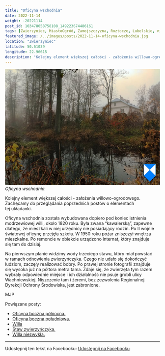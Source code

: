 ```yaml
---
title: "Oficyna wschodnia"
date: 2022-11-14
weight: -20221114
post_id: 103478058758108_149223674486161
tags: [Zwierzyniec, MiastoOgród, Zamojszczyzna, Roztocze, Lubelskie, villarestituta, turystyka, dziedzictwo, zabytki, krajobrazy]
featured_image: /../images/posts/2022-11-14-oficyna-wschodnia.jpg
location: "Zwierzyniec"
latitude: 50.61039
longitude: 22.96615
description: "Kolejny element większej całości - założenia willowo-ogrodowego. Zachęcamy do przeglądania poprzednich postów o elementach tej układanki...."
---
```


![Oficyna wschodnia.](/images/posts/2022-11-14-oficyna-wschodnia.jpg)
*Oficyna wschodnia.*

Kolejny element większej całości - założenia willowo-ogrodowego. Zachęcamy do przeglądania poprzednich postów o elementach tej układanki.

Oficyna wschodnia została wybudowana dopiero pod koniec istnienia modrzewiowej willi, około 1820 roku. Była zwana “kawalerską”, zapewne dlatego, że mieszkali w niej urzędnicy nie posiadający rodzin.
Po II wojnie światowej oficynę przejęła szkoła. W 1950 roku pożar zniszczył wnętrza mieszkalne. Po remoncie w obiekcie urządzono internat, który znajduje się tam do dzisiaj.

Na pierwszym planie widzimy wody trzeciego stawu, który miał powstać w ramach odnowienia zwierzyńczyka. Czego nie udało się dokończyć ludziom, zaczęły realizować bobry. Po prawej stronie fotografii znajduje się wysoka już na półtora metra tama. Zdaje się, że zwierzęta tym razem wybrały odpowiednie miejsce i ich działalność nie psuje grobli ulicy Wachniewskiej. Niszczenie tam i żeremi, bez zezwolenia Regionalnej Dyrekcji Ochrony Środowiska, jest zabronione.



MJP

Powiązane posty:
- [Oficyna boczna północna.](/posts/Oficyna-boczna-polnocna)
- [Oficyna boczna południowa.](/posts/Oficyna-boczna-poludniowa)
- [Willa ](/posts/Willa-Borowianka)
- [Staw zwierzyńczyka.](/posts/Staw-zwierzynczyka)
- [Willa niezwykła.](/posts/Willa-niezwykla)


---

Udostępnij ten tekst na Facebooku:
[Udostępnij na Facebooku](https://www.facebook.com/sharer/sharer.php?u=https://stowarzyszeniewachniewskiej.pl/posts/Oficyna-wschodnia)

<script type="application/ld+json">
{
  "@context": "https://schema.org",
  "@type": "BlogPosting",
  "headline": "Oficyna wschodnia",
  "datePublished": "2022-11-14",
  "dateModified": "2022-11-14",
  "author": {
    "@type": "Organization",
    "name": "Stowarzyszenie im. Aleksandry Wachniewskiej"
  },
  "publisher": {
    "@type": "Organization",
    "name": "Stowarzyszenie im. Aleksandry Wachniewskiej",
    "logo": {
      "@type": "ImageObject",
      "url": "https://stowarzyszeniewachniewskiej.pl/images/logo/logo.svg"
    }
  },
  "mainEntityOfPage": {
    "@type": "WebPage",
    "@id": "https://stowarzyszeniewachniewskiej.pl/posts/oficyna-wschodnia"
  },
  "image": {
    "@type": "ImageObject",
    "url": "https://stowarzyszeniewachniewskiej.pl//images/posts/2022-11-14-oficyna-wschodnia.jpg"
  },
  "articleSection": "Dziedzictwo Kulturowe i Zabytki",
  "keywords": "[Zwierzyniec, MiastoOgród, Zamojszczyzna, Roztocze, Lubelskie, villarestituta, turystyka, dziedzictwo, zabytki, krajobrazy]",
  "wordCount": 133,
  "articleBody": "Kolejny element większej całości - założenia willowo-ogrodowego. Zachęcamy do przeglądania poprzednich postów o elementach tej układanki.\n\nOficyna wschodnia została wybudowana dopiero pod koniec istnienia modrzewiowej willi, około 1820 roku. Była zwana “kawalerską”, zapewne dlatego, że mieszkali w niej urzędnicy nie posiadający rodzin.\nPo II wojnie światowej oficynę przejęła szkoła. W 1950 roku pożar zniszczył wnętrza mieszkalne. Po remoncie w obiekcie urządzono internat, który znajduje się tam do dzisiaj.\n\nNa pierwszym planie widzimy wody trzeciego stawu, który miał powstać w ramach odnowienia zwierzyńczyka. Czego nie udało się dokończyć ludziom, zaczęły realizować bobry. Po prawej stronie fotografii znajduje się wysoka już na półtora metra tama. Zdaje się, że zwierzęta tym razem wybrały odpowiednie miejsce i ich działalność nie psuje grobli ulicy Wachniewskiej. Niszczenie tam i żeremi, bez zezwolenia Regionalnej Dyrekcji Ochrony Środowiska, jest zabronione.\n\n\n\nMJP",
  "description": "Kolejny element większej całości - założenia willowo-ogrodowego. Zachęcamy do przeglądania poprzednich postów o elementach tej układanki....",
  "copyrightHolder": null
}
</script>
<script type="application/ld+json">
{
  "@context": "https://schema.org",
  "@type": "BreadcrumbList",
  "itemListElement": [
    {
      "@type": "ListItem",
      "position": 1,
      "name": "Home",
      "item": "https://stowarzyszeniewachniewskiej.pl"
    },
    {
      "@type": "ListItem",
      "position": 2,
      "name": "posts",
      "item": "https://stowarzyszeniewachniewskiej.pl/posts"
    },
    {
      "@type": "ListItem",
      "position": 3,
      "name": "Oficyna wschodnia",
      "item": "https://stowarzyszeniewachniewskiej.pl/posts/oficyna-wschodnia"
    }
  ]
}
</script>
